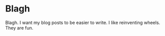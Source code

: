 # Blagh

Blagh. I want my blog posts to be easier to write. I like reinventing wheels. They are fun.
